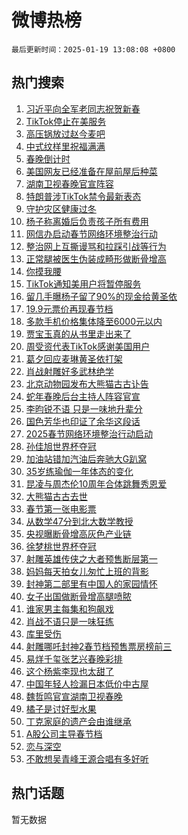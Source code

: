 # 微博热榜

`最后更新时间：2025-01-19 13:08:08 +0800`

## 热门搜索

1. [习近平向全军老同志祝贺新春](https://m.weibo.cn/search?containerid=100103type%3D1%26t%3D10%26q%3D%23%E4%B9%A0%E8%BF%91%E5%B9%B3%E5%90%91%E5%85%A8%E5%86%9B%E8%80%81%E5%90%8C%E5%BF%97%E7%A5%9D%E8%B4%BA%E6%96%B0%E6%98%A5%23&stream_entry_id=51&isnewpage=1&extparam=seat%3D1%26dgr%3D0%26stream_entry_id%3D51%26c_type%3D51%26pos%3D0%26filter_type%3Drealtimehot%26cate%3D10103%26q%3D%2523%25E4%25B9%25A0%25E8%25BF%2591%25E5%25B9%25B3%25E5%2590%2591%25E5%2585%25A8%25E5%2586%259B%25E8%2580%2581%25E5%2590%258C%25E5%25BF%2597%25E7%25A5%259D%25E8%25B4%25BA%25E6%2596%25B0%25E6%2598%25A5%2523%26display_time%3D1737263287%26pre_seqid%3D17372632870050119875484)
1. [TikTok停止在美服务](https://m.weibo.cn/search?containerid=100103type%3D1%26t%3D10%26q%3D%23TikTok%E5%81%9C%E6%AD%A2%E5%9C%A8%E7%BE%8E%E6%9C%8D%E5%8A%A1%23&stream_entry_id=31&isnewpage=1&extparam=seat%3D1%26dgr%3D0%26c_type%3D31%26flag%3D1%26cate%3D5001%26band_rank%3D1%26stream_entry_id%3D31%26lcate%3D5001%26q%3D%2523TikTok%25E5%2581%259C%25E6%25AD%25A2%25E5%259C%25A8%25E7%25BE%258E%25E6%259C%258D%25E5%258A%25A1%2523%26filter_type%3Drealtimehot%26pos%3D0%26realpos%3D1%26display_time%3D1737263287%26pre_seqid%3D17372632870050119875484)
1. [高压锅放过赵今麦吧](https://m.weibo.cn/search?containerid=100103type%3D1%26t%3D10%26q%3D%E9%AB%98%E5%8E%8B%E9%94%85%E6%94%BE%E8%BF%87%E8%B5%B5%E4%BB%8A%E9%BA%A6%E5%90%A7&stream_entry_id=31&isnewpage=1&extparam=seat%3D1%26dgr%3D0%26c_type%3D31%26flag%3D1%26cate%3D5001%26band_rank%3D2%26stream_entry_id%3D31%26lcate%3D5001%26q%3D%25E9%25AB%2598%25E5%258E%258B%25E9%2594%2585%25E6%2594%25BE%25E8%25BF%2587%25E8%25B5%25B5%25E4%25BB%258A%25E9%25BA%25A6%25E5%2590%25A7%26filter_type%3Drealtimehot%26pos%3D1%26realpos%3D2%26display_time%3D1737263287%26pre_seqid%3D17372632870050119875484)
1. [中式纹样里祝福满满](https://m.weibo.cn/search?containerid=100103type%3D1%26t%3D10%26q%3D%23%E4%B8%AD%E5%BC%8F%E7%BA%B9%E6%A0%B7%E9%87%8C%E7%A5%9D%E7%A6%8F%E6%BB%A1%E6%BB%A1%23&stream_entry_id=31&isnewpage=1&extparam=seat%3D1%26dgr%3D0%26c_type%3D31%26flag%3D0%26cate%3D5001%26band_rank%3D3%26stream_entry_id%3D31%26lcate%3D5001%26q%3D%2523%25E4%25B8%25AD%25E5%25BC%258F%25E7%25BA%25B9%25E6%25A0%25B7%25E9%2587%258C%25E7%25A5%259D%25E7%25A6%258F%25E6%25BB%25A1%25E6%25BB%25A1%2523%26filter_type%3Drealtimehot%26pos%3D2%26realpos%3D3%26display_time%3D1737263287%26pre_seqid%3D17372632870050119875484)
1. [春晚倒计时](https://m.weibo.cn/search?containerid=100103type%3D1%26t%3D10%26q%3D%23%E6%98%A5%E6%99%9A%E5%80%92%E8%AE%A1%E6%97%B6%23&stream_entry_id=31&isnewpage=1&extparam=seat%3D1%26pos%3D3%26adid%3D273044%26c_type%3D31%26cate%3D5001%26band_rank%3D4%26dgr%3D0%26stream_entry_id%3D31%26is_ad_pos%3D1%26topic_ad%3D1%26lcate%3D5001%26filter_type%3Drealtimehot%26q%3D%2523%25E6%2598%25A5%25E6%2599%259A%25E5%2580%2592%25E8%25AE%25A1%25E6%2597%25B6%2523%26display_time%3D1737263287%26pre_seqid%3D17372632870050119875484)
1. [美国网友已经准备在屋前屋后种菜](https://m.weibo.cn/search?containerid=100103type%3D1%26t%3D10%26q%3D%23%E7%BE%8E%E5%9B%BD%E7%BD%91%E5%8F%8B%E5%B7%B2%E7%BB%8F%E5%87%86%E5%A4%87%E5%9C%A8%E5%B1%8B%E5%89%8D%E5%B1%8B%E5%90%8E%E7%A7%8D%E8%8F%9C%23&stream_entry_id=31&isnewpage=1&extparam=seat%3D1%26dgr%3D0%26c_type%3D31%26flag%3D1%26cate%3D5001%26band_rank%3D4%26stream_entry_id%3D31%26lcate%3D5001%26q%3D%2523%25E7%25BE%258E%25E5%259B%25BD%25E7%25BD%2591%25E5%258F%258B%25E5%25B7%25B2%25E7%25BB%258F%25E5%2587%2586%25E5%25A4%2587%25E5%259C%25A8%25E5%25B1%258B%25E5%2589%258D%25E5%25B1%258B%25E5%2590%258E%25E7%25A7%258D%25E8%258F%259C%2523%26filter_type%3Drealtimehot%26pos%3D4%26realpos%3D4%26display_time%3D1737263287%26pre_seqid%3D17372632870050119875484)
1. [湖南卫视春晚官宣阵容](https://m.weibo.cn/search?containerid=100103type%3D1%26t%3D10%26q%3D%23%E6%B9%96%E5%8D%97%E5%8D%AB%E8%A7%86%E6%98%A5%E6%99%9A%E5%AE%98%E5%AE%A3%E9%98%B5%E5%AE%B9%23&stream_entry_id=31&isnewpage=1&extparam=seat%3D1%26dgr%3D0%26c_type%3D31%26flag%3D0%26cate%3D5001%26band_rank%3D5%26stream_entry_id%3D31%26lcate%3D5001%26q%3D%2523%25E6%25B9%2596%25E5%258D%2597%25E5%258D%25AB%25E8%25A7%2586%25E6%2598%25A5%25E6%2599%259A%25E5%25AE%2598%25E5%25AE%25A3%25E9%2598%25B5%25E5%25AE%25B9%2523%26filter_type%3Drealtimehot%26pos%3D5%26realpos%3D5%26display_time%3D1737263287%26pre_seqid%3D17372632870050119875484)
1. [特朗普涉TikTok禁令最新表态](https://m.weibo.cn/search?containerid=100103type%3D1%26t%3D10%26q%3D%23%E7%89%B9%E6%9C%97%E6%99%AE%E6%B6%89TikTok%E7%A6%81%E4%BB%A4%E6%9C%80%E6%96%B0%E8%A1%A8%E6%80%81%23&stream_entry_id=31&isnewpage=1&extparam=seat%3D1%26dgr%3D0%26c_type%3D31%26flag%3D2%26cate%3D5001%26band_rank%3D6%26stream_entry_id%3D31%26lcate%3D5001%26q%3D%2523%25E7%2589%25B9%25E6%259C%2597%25E6%2599%25AE%25E6%25B6%2589TikTok%25E7%25A6%2581%25E4%25BB%25A4%25E6%259C%2580%25E6%2596%25B0%25E8%25A1%25A8%25E6%2580%2581%2523%26filter_type%3Drealtimehot%26pos%3D6%26realpos%3D6%26display_time%3D1737263287%26pre_seqid%3D17372632870050119875484)
1. [守护灾区健康过冬](https://m.weibo.cn/search?containerid=100103type%3D1%26t%3D10%26q%3D%23%E5%AE%88%E6%8A%A4%E7%81%BE%E5%8C%BA%E5%81%A5%E5%BA%B7%E8%BF%87%E5%86%AC%23&stream_entry_id=31&isnewpage=1&extparam=seat%3D1%26dgr%3D0%26adid%3D273209%26c_type%3D31%26cate%3D5001%26band_rank%3D7%26stream_entry_id%3D31%26is_ad_pos%3D1%26pos%3D7%26lcate%3D5001%26filter_type%3Drealtimehot%26q%3D%2523%25E5%25AE%2588%25E6%258A%25A4%25E7%2581%25BE%25E5%258C%25BA%25E5%2581%25A5%25E5%25BA%25B7%25E8%25BF%2587%25E5%2586%25AC%2523%26display_time%3D1737263287%26pre_seqid%3D17372632870050119875484)
1. [杨子称离婚后负责孩子所有费用](https://m.weibo.cn/search?containerid=100103type%3D1%26t%3D10%26q%3D%23%E6%9D%A8%E5%AD%90%E7%A7%B0%E7%A6%BB%E5%A9%9A%E5%90%8E%E8%B4%9F%E8%B4%A3%E5%AD%A9%E5%AD%90%E6%89%80%E6%9C%89%E8%B4%B9%E7%94%A8%23&stream_entry_id=31&isnewpage=1&extparam=seat%3D1%26dgr%3D0%26c_type%3D31%26flag%3D2%26cate%3D5001%26band_rank%3D7%26stream_entry_id%3D31%26lcate%3D5001%26q%3D%2523%25E6%259D%25A8%25E5%25AD%2590%25E7%25A7%25B0%25E7%25A6%25BB%25E5%25A9%259A%25E5%2590%258E%25E8%25B4%259F%25E8%25B4%25A3%25E5%25AD%25A9%25E5%25AD%2590%25E6%2589%2580%25E6%259C%2589%25E8%25B4%25B9%25E7%2594%25A8%2523%26filter_type%3Drealtimehot%26pos%3D8%26realpos%3D7%26display_time%3D1737263287%26pre_seqid%3D17372632870050119875484)
1. [网信办启动春节网络环境整治行动](https://m.weibo.cn/search?containerid=100103type%3D1%26t%3D10%26q%3D%23%E7%BD%91%E4%BF%A1%E5%8A%9E%E5%90%AF%E5%8A%A8%E6%98%A5%E8%8A%82%E7%BD%91%E7%BB%9C%E7%8E%AF%E5%A2%83%E6%95%B4%E6%B2%BB%E8%A1%8C%E5%8A%A8%23&stream_entry_id=31&isnewpage=1&extparam=seat%3D1%26dgr%3D0%26c_type%3D31%26flag%3D1%26cate%3D5001%26band_rank%3D8%26stream_entry_id%3D31%26lcate%3D5001%26q%3D%2523%25E7%25BD%2591%25E4%25BF%25A1%25E5%258A%259E%25E5%2590%25AF%25E5%258A%25A8%25E6%2598%25A5%25E8%258A%2582%25E7%25BD%2591%25E7%25BB%259C%25E7%258E%25AF%25E5%25A2%2583%25E6%2595%25B4%25E6%25B2%25BB%25E8%25A1%258C%25E5%258A%25A8%2523%26filter_type%3Drealtimehot%26pos%3D9%26realpos%3D8%26display_time%3D1737263287%26pre_seqid%3D17372632870050119875484)
1. [整治网上互撕谩骂和拉踩引战等行为](https://m.weibo.cn/search?containerid=100103type%3D1%26t%3D10%26q%3D%23%E6%95%B4%E6%B2%BB%E7%BD%91%E4%B8%8A%E4%BA%92%E6%92%95%E8%B0%A9%E9%AA%82%E5%92%8C%E6%8B%89%E8%B8%A9%E5%BC%95%E6%88%98%E7%AD%89%E8%A1%8C%E4%B8%BA%23&stream_entry_id=31&isnewpage=1&extparam=seat%3D1%26dgr%3D0%26c_type%3D31%26flag%3D1%26cate%3D5001%26band_rank%3D9%26stream_entry_id%3D31%26lcate%3D5001%26q%3D%2523%25E6%2595%25B4%25E6%25B2%25BB%25E7%25BD%2591%25E4%25B8%258A%25E4%25BA%2592%25E6%2592%2595%25E8%25B0%25A9%25E9%25AA%2582%25E5%2592%258C%25E6%258B%2589%25E8%25B8%25A9%25E5%25BC%2595%25E6%2588%2598%25E7%25AD%2589%25E8%25A1%258C%25E4%25B8%25BA%2523%26filter_type%3Drealtimehot%26pos%3D10%26realpos%3D9%26display_time%3D1737263287%26pre_seqid%3D17372632870050119875484)
1. [正常腿被医生伪装成畸形做断骨增高](https://m.weibo.cn/search?containerid=100103type%3D1%26t%3D10%26q%3D%23%E6%AD%A3%E5%B8%B8%E8%85%BF%E8%A2%AB%E5%8C%BB%E7%94%9F%E4%BC%AA%E8%A3%85%E6%88%90%E7%95%B8%E5%BD%A2%E5%81%9A%E6%96%AD%E9%AA%A8%E5%A2%9E%E9%AB%98%23&stream_entry_id=31&isnewpage=1&extparam=seat%3D1%26dgr%3D0%26c_type%3D31%26flag%3D0%26cate%3D5001%26band_rank%3D10%26stream_entry_id%3D31%26lcate%3D5001%26q%3D%2523%25E6%25AD%25A3%25E5%25B8%25B8%25E8%2585%25BF%25E8%25A2%25AB%25E5%258C%25BB%25E7%2594%259F%25E4%25BC%25AA%25E8%25A3%2585%25E6%2588%2590%25E7%2595%25B8%25E5%25BD%25A2%25E5%2581%259A%25E6%2596%25AD%25E9%25AA%25A8%25E5%25A2%259E%25E9%25AB%2598%2523%26filter_type%3Drealtimehot%26pos%3D11%26realpos%3D10%26display_time%3D1737263287%26pre_seqid%3D17372632870050119875484)
1. [你摸我腰](https://m.weibo.cn/search?containerid=100103type%3D1%26t%3D10%26q%3D%23%E4%BD%A0%E6%91%B8%E6%88%91%E8%85%B0%23&stream_entry_id=31&isnewpage=1&extparam=seat%3D1%26dgr%3D0%26c_type%3D31%26flag%3D2%26cate%3D5001%26band_rank%3D11%26stream_entry_id%3D31%26lcate%3D5001%26q%3D%2523%25E4%25BD%25A0%25E6%2591%25B8%25E6%2588%2591%25E8%2585%25B0%2523%26filter_type%3Drealtimehot%26pos%3D12%26realpos%3D11%26display_time%3D1737263287%26pre_seqid%3D17372632870050119875484)
1. [TikTok通知美用户将暂停服务](https://m.weibo.cn/search?containerid=100103type%3D1%26t%3D10%26q%3D%23TikTok%E9%80%9A%E7%9F%A5%E7%BE%8E%E7%94%A8%E6%88%B7%E5%B0%86%E6%9A%82%E5%81%9C%E6%9C%8D%E5%8A%A1%23&stream_entry_id=31&isnewpage=1&extparam=seat%3D1%26dgr%3D0%26c_type%3D31%26flag%3D0%26cate%3D5001%26band_rank%3D12%26stream_entry_id%3D31%26lcate%3D5001%26q%3D%2523TikTok%25E9%2580%259A%25E7%259F%25A5%25E7%25BE%258E%25E7%2594%25A8%25E6%2588%25B7%25E5%25B0%2586%25E6%259A%2582%25E5%2581%259C%25E6%259C%258D%25E5%258A%25A1%2523%26filter_type%3Drealtimehot%26pos%3D13%26realpos%3D12%26display_time%3D1737263287%26pre_seqid%3D17372632870050119875484)
1. [留几手曝杨子留了90%的现金给黄圣依](https://m.weibo.cn/search?containerid=100103type%3D1%26t%3D10%26q%3D%23%E7%95%99%E5%87%A0%E6%89%8B%E6%9B%9D%E6%9D%A8%E5%AD%90%E7%95%99%E4%BA%8690%25%E7%9A%84%E7%8E%B0%E9%87%91%E7%BB%99%E9%BB%84%E5%9C%A3%E4%BE%9D%23&stream_entry_id=31&isnewpage=1&extparam=seat%3D1%26dgr%3D0%26c_type%3D31%26flag%3D2%26cate%3D5001%26band_rank%3D13%26stream_entry_id%3D31%26lcate%3D5001%26q%3D%2523%25E7%2595%2599%25E5%2587%25A0%25E6%2589%258B%25E6%259B%259D%25E6%259D%25A8%25E5%25AD%2590%25E7%2595%2599%25E4%25BA%258690%2525%25E7%259A%2584%25E7%258E%25B0%25E9%2587%2591%25E7%25BB%2599%25E9%25BB%2584%25E5%259C%25A3%25E4%25BE%259D%2523%26filter_type%3Drealtimehot%26pos%3D14%26realpos%3D13%26display_time%3D1737263287%26pre_seqid%3D17372632870050119875484)
1. [19.9元票价再现春节档](https://m.weibo.cn/search?containerid=100103type%3D1%26t%3D10%26q%3D%2319.9%E5%85%83%E7%A5%A8%E4%BB%B7%E5%86%8D%E7%8E%B0%E6%98%A5%E8%8A%82%E6%A1%A3%23&stream_entry_id=31&isnewpage=1&extparam=seat%3D1%26dgr%3D0%26c_type%3D31%26flag%3D0%26cate%3D5001%26band_rank%3D14%26stream_entry_id%3D31%26lcate%3D5001%26q%3D%252319.9%25E5%2585%2583%25E7%25A5%25A8%25E4%25BB%25B7%25E5%2586%258D%25E7%258E%25B0%25E6%2598%25A5%25E8%258A%2582%25E6%25A1%25A3%2523%26filter_type%3Drealtimehot%26pos%3D15%26realpos%3D14%26display_time%3D1737263287%26pre_seqid%3D17372632870050119875484)
1. [多款手机价格集体降至6000元以内](https://m.weibo.cn/search?containerid=100103type%3D1%26t%3D10%26q%3D%23%E5%A4%9A%E6%AC%BE%E6%89%8B%E6%9C%BA%E4%BB%B7%E6%A0%BC%E9%9B%86%E4%BD%93%E9%99%8D%E8%87%B36000%E5%85%83%E4%BB%A5%E5%86%85%23&stream_entry_id=31&isnewpage=1&extparam=seat%3D1%26dgr%3D0%26c_type%3D31%26flag%3D0%26cate%3D5001%26band_rank%3D15%26stream_entry_id%3D31%26lcate%3D5001%26q%3D%2523%25E5%25A4%259A%25E6%25AC%25BE%25E6%2589%258B%25E6%259C%25BA%25E4%25BB%25B7%25E6%25A0%25BC%25E9%259B%2586%25E4%25BD%2593%25E9%2599%258D%25E8%2587%25B36000%25E5%2585%2583%25E4%25BB%25A5%25E5%2586%2585%2523%26filter_type%3Drealtimehot%26pos%3D16%26realpos%3D15%26display_time%3D1737263287%26pre_seqid%3D17372632870050119875484)
1. [贾宝玉真的从书里走出来了](https://m.weibo.cn/search?containerid=100103type%3D1%26t%3D10%26q%3D%23%E8%B4%BE%E5%AE%9D%E7%8E%89%E7%9C%9F%E7%9A%84%E4%BB%8E%E4%B9%A6%E9%87%8C%E8%B5%B0%E5%87%BA%E6%9D%A5%E4%BA%86%23&stream_entry_id=31&isnewpage=1&extparam=seat%3D1%26dgr%3D0%26c_type%3D31%26flag%3D0%26cate%3D5001%26band_rank%3D16%26stream_entry_id%3D31%26lcate%3D5001%26q%3D%2523%25E8%25B4%25BE%25E5%25AE%259D%25E7%258E%2589%25E7%259C%259F%25E7%259A%2584%25E4%25BB%258E%25E4%25B9%25A6%25E9%2587%258C%25E8%25B5%25B0%25E5%2587%25BA%25E6%259D%25A5%25E4%25BA%2586%2523%26filter_type%3Drealtimehot%26pos%3D17%26realpos%3D16%26display_time%3D1737263287%26pre_seqid%3D17372632870050119875484)
1. [周受资代表TikTok感谢美国用户](https://m.weibo.cn/search?containerid=100103type%3D1%26t%3D10%26q%3D%23%E5%91%A8%E5%8F%97%E8%B5%84%E4%BB%A3%E8%A1%A8TikTok%E6%84%9F%E8%B0%A2%E7%BE%8E%E5%9B%BD%E7%94%A8%E6%88%B7%23&stream_entry_id=31&isnewpage=1&extparam=seat%3D1%26dgr%3D0%26c_type%3D31%26flag%3D0%26cate%3D5001%26band_rank%3D17%26stream_entry_id%3D31%26lcate%3D5001%26q%3D%2523%25E5%2591%25A8%25E5%258F%2597%25E8%25B5%2584%25E4%25BB%25A3%25E8%25A1%25A8TikTok%25E6%2584%259F%25E8%25B0%25A2%25E7%25BE%258E%25E5%259B%25BD%25E7%2594%25A8%25E6%2588%25B7%2523%26filter_type%3Drealtimehot%26pos%3D18%26realpos%3D17%26display_time%3D1737263287%26pre_seqid%3D17372632870050119875484)
1. [葛夕回应麦琳黄圣依打架](https://m.weibo.cn/search?containerid=100103type%3D1%26t%3D10%26q%3D%23%E8%91%9B%E5%A4%95%E5%9B%9E%E5%BA%94%E9%BA%A6%E7%90%B3%E9%BB%84%E5%9C%A3%E4%BE%9D%E6%89%93%E6%9E%B6%23&stream_entry_id=31&isnewpage=1&extparam=seat%3D1%26dgr%3D0%26c_type%3D31%26flag%3D2%26cate%3D5001%26band_rank%3D18%26stream_entry_id%3D31%26lcate%3D5001%26q%3D%2523%25E8%2591%259B%25E5%25A4%2595%25E5%259B%259E%25E5%25BA%2594%25E9%25BA%25A6%25E7%2590%25B3%25E9%25BB%2584%25E5%259C%25A3%25E4%25BE%259D%25E6%2589%2593%25E6%259E%25B6%2523%26filter_type%3Drealtimehot%26pos%3D19%26realpos%3D18%26display_time%3D1737263287%26pre_seqid%3D17372632870050119875484)
1. [肖战射雕好多武林绝学](https://m.weibo.cn/search?containerid=100103type%3D1%26t%3D10%26q%3D%23%E8%82%96%E6%88%98%E5%B0%84%E9%9B%95%E5%A5%BD%E5%A4%9A%E6%AD%A6%E6%9E%97%E7%BB%9D%E5%AD%A6%23&stream_entry_id=31&isnewpage=1&extparam=seat%3D1%26dgr%3D0%26c_type%3D31%26flag%3D0%26cate%3D5001%26band_rank%3D19%26stream_entry_id%3D31%26lcate%3D5001%26q%3D%2523%25E8%2582%2596%25E6%2588%2598%25E5%25B0%2584%25E9%259B%2595%25E5%25A5%25BD%25E5%25A4%259A%25E6%25AD%25A6%25E6%259E%2597%25E7%25BB%259D%25E5%25AD%25A6%2523%26filter_type%3Drealtimehot%26pos%3D20%26realpos%3D19%26display_time%3D1737263287%26pre_seqid%3D17372632870050119875484)
1. [北京动物园发布大熊猫古古讣告](https://m.weibo.cn/search?containerid=100103type%3D1%26t%3D10%26q%3D%23%E5%8C%97%E4%BA%AC%E5%8A%A8%E7%89%A9%E5%9B%AD%E5%8F%91%E5%B8%83%E5%A4%A7%E7%86%8A%E7%8C%AB%E5%8F%A4%E5%8F%A4%E8%AE%A3%E5%91%8A%23&stream_entry_id=31&isnewpage=1&extparam=seat%3D1%26dgr%3D0%26c_type%3D31%26flag%3D1%26cate%3D5001%26band_rank%3D20%26stream_entry_id%3D31%26lcate%3D5001%26q%3D%2523%25E5%258C%2597%25E4%25BA%25AC%25E5%258A%25A8%25E7%2589%25A9%25E5%259B%25AD%25E5%258F%2591%25E5%25B8%2583%25E5%25A4%25A7%25E7%2586%258A%25E7%258C%25AB%25E5%258F%25A4%25E5%258F%25A4%25E8%25AE%25A3%25E5%2591%258A%2523%26filter_type%3Drealtimehot%26pos%3D21%26realpos%3D20%26display_time%3D1737263287%26pre_seqid%3D17372632870050119875484)
1. [蛇年春晚后台主持人阵容官宣](https://m.weibo.cn/search?containerid=100103type%3D1%26t%3D10%26q%3D%23%E8%9B%87%E5%B9%B4%E6%98%A5%E6%99%9A%E5%90%8E%E5%8F%B0%E4%B8%BB%E6%8C%81%E4%BA%BA%E9%98%B5%E5%AE%B9%E5%AE%98%E5%AE%A3%23&stream_entry_id=31&isnewpage=1&extparam=seat%3D1%26dgr%3D0%26c_type%3D31%26flag%3D1%26cate%3D5001%26band_rank%3D21%26stream_entry_id%3D31%26lcate%3D5001%26q%3D%2523%25E8%259B%2587%25E5%25B9%25B4%25E6%2598%25A5%25E6%2599%259A%25E5%2590%258E%25E5%258F%25B0%25E4%25B8%25BB%25E6%258C%2581%25E4%25BA%25BA%25E9%2598%25B5%25E5%25AE%25B9%25E5%25AE%2598%25E5%25AE%25A3%2523%26filter_type%3Drealtimehot%26pos%3D22%26realpos%3D21%26display_time%3D1737263287%26pre_seqid%3D17372632870050119875484)
1. [李昀锐不语 只是一味地升辈分](https://m.weibo.cn/search?containerid=100103type%3D1%26t%3D10%26q%3D%E6%9D%8E%E6%98%80%E9%94%90%E4%B8%8D%E8%AF%AD+%E5%8F%AA%E6%98%AF%E4%B8%80%E5%91%B3%E5%9C%B0%E5%8D%87%E8%BE%88%E5%88%86&stream_entry_id=31&isnewpage=1&extparam=seat%3D1%26dgr%3D0%26c_type%3D31%26flag%3D0%26cate%3D5001%26band_rank%3D22%26stream_entry_id%3D31%26lcate%3D5001%26q%3D%25E6%259D%258E%25E6%2598%2580%25E9%2594%2590%25E4%25B8%258D%25E8%25AF%25AD%2520%25E5%258F%25AA%25E6%2598%25AF%25E4%25B8%2580%25E5%2591%25B3%25E5%259C%25B0%25E5%258D%2587%25E8%25BE%2588%25E5%2588%2586%26filter_type%3Drealtimehot%26pos%3D23%26realpos%3D22%26display_time%3D1737263287%26pre_seqid%3D17372632870050119875484)
1. [国色芳华也印证了余华这段话](https://m.weibo.cn/search?containerid=100103type%3D1%26t%3D10%26q%3D%E5%9B%BD%E8%89%B2%E8%8A%B3%E5%8D%8E%E4%B9%9F%E5%8D%B0%E8%AF%81%E4%BA%86%E4%BD%99%E5%8D%8E%E8%BF%99%E6%AE%B5%E8%AF%9D&stream_entry_id=31&isnewpage=1&extparam=seat%3D1%26dgr%3D0%26c_type%3D31%26flag%3D1%26cate%3D5001%26band_rank%3D23%26stream_entry_id%3D31%26lcate%3D5001%26q%3D%25E5%259B%25BD%25E8%2589%25B2%25E8%258A%25B3%25E5%258D%258E%25E4%25B9%259F%25E5%258D%25B0%25E8%25AF%2581%25E4%25BA%2586%25E4%25BD%2599%25E5%258D%258E%25E8%25BF%2599%25E6%25AE%25B5%25E8%25AF%259D%26filter_type%3Drealtimehot%26pos%3D24%26realpos%3D23%26display_time%3D1737263287%26pre_seqid%3D17372632870050119875484)
1. [2025春节网络环境整治行动启动](https://m.weibo.cn/search?containerid=100103type%3D1%26t%3D10%26q%3D%232025%E6%98%A5%E8%8A%82%E7%BD%91%E7%BB%9C%E7%8E%AF%E5%A2%83%E6%95%B4%E6%B2%BB%E8%A1%8C%E5%8A%A8%E5%90%AF%E5%8A%A8%23&stream_entry_id=31&isnewpage=1&extparam=seat%3D1%26dgr%3D0%26c_type%3D31%26flag%3D1%26cate%3D5001%26band_rank%3D24%26stream_entry_id%3D31%26lcate%3D5001%26q%3D%25232025%25E6%2598%25A5%25E8%258A%2582%25E7%25BD%2591%25E7%25BB%259C%25E7%258E%25AF%25E5%25A2%2583%25E6%2595%25B4%25E6%25B2%25BB%25E8%25A1%258C%25E5%258A%25A8%25E5%2590%25AF%25E5%258A%25A8%2523%26filter_type%3Drealtimehot%26pos%3D25%26realpos%3D24%26display_time%3D1737263287%26pre_seqid%3D17372632870050119875484)
1. [孙佳旭世界杯夺冠](https://m.weibo.cn/search?containerid=100103type%3D1%26t%3D10%26q%3D%23%E5%AD%99%E4%BD%B3%E6%97%AD%E4%B8%96%E7%95%8C%E6%9D%AF%E5%A4%BA%E5%86%A0%23&stream_entry_id=31&isnewpage=1&extparam=seat%3D1%26dgr%3D0%26c_type%3D31%26flag%3D1%26cate%3D5001%26band_rank%3D25%26stream_entry_id%3D31%26lcate%3D5001%26q%3D%2523%25E5%25AD%2599%25E4%25BD%25B3%25E6%2597%25AD%25E4%25B8%2596%25E7%2595%258C%25E6%259D%25AF%25E5%25A4%25BA%25E5%2586%25A0%2523%26filter_type%3Drealtimehot%26pos%3D26%26realpos%3D25%26display_time%3D1737263287%26pre_seqid%3D17372632870050119875484)
1. [加油站错加汽油后奔驰大G趴窝](https://m.weibo.cn/search?containerid=100103type%3D1%26t%3D10%26q%3D%23%E5%8A%A0%E6%B2%B9%E7%AB%99%E9%94%99%E5%8A%A0%E6%B1%BD%E6%B2%B9%E5%90%8E%E5%A5%94%E9%A9%B0%E5%A4%A7G%E8%B6%B4%E7%AA%9D%23&stream_entry_id=31&isnewpage=1&extparam=seat%3D1%26dgr%3D0%26c_type%3D31%26flag%3D0%26cate%3D5001%26band_rank%3D26%26stream_entry_id%3D31%26lcate%3D5001%26q%3D%2523%25E5%258A%25A0%25E6%25B2%25B9%25E7%25AB%2599%25E9%2594%2599%25E5%258A%25A0%25E6%25B1%25BD%25E6%25B2%25B9%25E5%2590%258E%25E5%25A5%2594%25E9%25A9%25B0%25E5%25A4%25A7G%25E8%25B6%25B4%25E7%25AA%259D%2523%26filter_type%3Drealtimehot%26pos%3D27%26realpos%3D26%26display_time%3D1737263287%26pre_seqid%3D17372632870050119875484)
1. [35岁练瑜伽一年体态的变化](https://m.weibo.cn/search?containerid=100103type%3D1%26t%3D10%26q%3D%2335%E5%B2%81%E7%BB%83%E7%91%9C%E4%BC%BD%E4%B8%80%E5%B9%B4%E4%BD%93%E6%80%81%E7%9A%84%E5%8F%98%E5%8C%96%23&stream_entry_id=31&isnewpage=1&extparam=seat%3D1%26dgr%3D0%26c_type%3D31%26flag%3D1%26cate%3D5001%26band_rank%3D27%26stream_entry_id%3D31%26lcate%3D5001%26q%3D%252335%25E5%25B2%2581%25E7%25BB%2583%25E7%2591%259C%25E4%25BC%25BD%25E4%25B8%2580%25E5%25B9%25B4%25E4%25BD%2593%25E6%2580%2581%25E7%259A%2584%25E5%258F%2598%25E5%258C%2596%2523%26filter_type%3Drealtimehot%26pos%3D28%26realpos%3D27%26display_time%3D1737263287%26pre_seqid%3D17372632870050119875484)
1. [昆凌与周杰伦10周年合体跳舞秀恩爱](https://m.weibo.cn/search?containerid=100103type%3D1%26t%3D10%26q%3D%23%E6%98%86%E5%87%8C%E4%B8%8E%E5%91%A8%E6%9D%B0%E4%BC%A610%E5%91%A8%E5%B9%B4%E5%90%88%E4%BD%93%E8%B7%B3%E8%88%9E%E7%A7%80%E6%81%A9%E7%88%B1%23&stream_entry_id=31&isnewpage=1&extparam=seat%3D1%26dgr%3D0%26c_type%3D31%26flag%3D1%26cate%3D5001%26band_rank%3D28%26stream_entry_id%3D31%26lcate%3D5001%26q%3D%2523%25E6%2598%2586%25E5%2587%258C%25E4%25B8%258E%25E5%2591%25A8%25E6%259D%25B0%25E4%25BC%25A610%25E5%2591%25A8%25E5%25B9%25B4%25E5%2590%2588%25E4%25BD%2593%25E8%25B7%25B3%25E8%2588%259E%25E7%25A7%2580%25E6%2581%25A9%25E7%2588%25B1%2523%26filter_type%3Drealtimehot%26pos%3D29%26realpos%3D28%26display_time%3D1737263287%26pre_seqid%3D17372632870050119875484)
1. [大熊猫古古去世](https://m.weibo.cn/search?containerid=100103type%3D1%26t%3D10%26q%3D%23%E5%A4%A7%E7%86%8A%E7%8C%AB%E5%8F%A4%E5%8F%A4%E5%8E%BB%E4%B8%96%23&stream_entry_id=31&isnewpage=1&extparam=seat%3D1%26dgr%3D0%26c_type%3D31%26flag%3D1%26cate%3D5001%26band_rank%3D29%26stream_entry_id%3D31%26lcate%3D5001%26q%3D%2523%25E5%25A4%25A7%25E7%2586%258A%25E7%258C%25AB%25E5%258F%25A4%25E5%258F%25A4%25E5%258E%25BB%25E4%25B8%2596%2523%26filter_type%3Drealtimehot%26pos%3D30%26realpos%3D29%26display_time%3D1737263287%26pre_seqid%3D17372632870050119875484)
1. [春节第一张电影票](https://m.weibo.cn/search?containerid=100103type%3D1%26t%3D10%26q%3D%23%E6%98%A5%E8%8A%82%E7%AC%AC%E4%B8%80%E5%BC%A0%E7%94%B5%E5%BD%B1%E7%A5%A8%23&stream_entry_id=31&isnewpage=1&extparam=seat%3D1%26dgr%3D0%26c_type%3D31%26flag%3D1%26cate%3D5001%26band_rank%3D30%26stream_entry_id%3D31%26lcate%3D5001%26q%3D%2523%25E6%2598%25A5%25E8%258A%2582%25E7%25AC%25AC%25E4%25B8%2580%25E5%25BC%25A0%25E7%2594%25B5%25E5%25BD%25B1%25E7%25A5%25A8%2523%26filter_type%3Drealtimehot%26pos%3D31%26realpos%3D30%26display_time%3D1737263287%26pre_seqid%3D17372632870050119875484)
1. [从数学47分到北大数学教授](https://m.weibo.cn/search?containerid=100103type%3D1%26t%3D10%26q%3D%23%E4%BB%8E%E6%95%B0%E5%AD%A647%E5%88%86%E5%88%B0%E5%8C%97%E5%A4%A7%E6%95%B0%E5%AD%A6%E6%95%99%E6%8E%88%23&stream_entry_id=31&isnewpage=1&extparam=seat%3D1%26dgr%3D0%26c_type%3D31%26flag%3D0%26cate%3D5001%26band_rank%3D31%26stream_entry_id%3D31%26lcate%3D5001%26q%3D%2523%25E4%25BB%258E%25E6%2595%25B0%25E5%25AD%25A647%25E5%2588%2586%25E5%2588%25B0%25E5%258C%2597%25E5%25A4%25A7%25E6%2595%25B0%25E5%25AD%25A6%25E6%2595%2599%25E6%258E%2588%2523%26filter_type%3Drealtimehot%26pos%3D32%26realpos%3D31%26display_time%3D1737263287%26pre_seqid%3D17372632870050119875484)
1. [央视曝断骨增高灰色产业链](https://m.weibo.cn/search?containerid=100103type%3D1%26t%3D10%26q%3D%23%E5%A4%AE%E8%A7%86%E6%9B%9D%E6%96%AD%E9%AA%A8%E5%A2%9E%E9%AB%98%E7%81%B0%E8%89%B2%E4%BA%A7%E4%B8%9A%E9%93%BE%23&stream_entry_id=31&isnewpage=1&extparam=seat%3D1%26dgr%3D0%26c_type%3D31%26flag%3D0%26cate%3D5001%26band_rank%3D32%26stream_entry_id%3D31%26lcate%3D5001%26q%3D%2523%25E5%25A4%25AE%25E8%25A7%2586%25E6%259B%259D%25E6%2596%25AD%25E9%25AA%25A8%25E5%25A2%259E%25E9%25AB%2598%25E7%2581%25B0%25E8%2589%25B2%25E4%25BA%25A7%25E4%25B8%259A%25E9%2593%25BE%2523%26filter_type%3Drealtimehot%26pos%3D33%26realpos%3D32%26display_time%3D1737263287%26pre_seqid%3D17372632870050119875484)
1. [徐梦桃世界杯夺冠](https://m.weibo.cn/search?containerid=100103type%3D1%26t%3D10%26q%3D%23%E5%BE%90%E6%A2%A6%E6%A1%83%E4%B8%96%E7%95%8C%E6%9D%AF%E5%A4%BA%E5%86%A0%23&stream_entry_id=31&isnewpage=1&extparam=seat%3D1%26dgr%3D0%26c_type%3D31%26flag%3D0%26cate%3D5001%26band_rank%3D33%26stream_entry_id%3D31%26lcate%3D5001%26q%3D%2523%25E5%25BE%2590%25E6%25A2%25A6%25E6%25A1%2583%25E4%25B8%2596%25E7%2595%258C%25E6%259D%25AF%25E5%25A4%25BA%25E5%2586%25A0%2523%26filter_type%3Drealtimehot%26pos%3D34%26realpos%3D33%26display_time%3D1737263287%26pre_seqid%3D17372632870050119875484)
1. [射雕英雄传侠之大者预售断层第一](https://m.weibo.cn/search?containerid=100103type%3D1%26t%3D10%26q%3D%23%E5%B0%84%E9%9B%95%E8%8B%B1%E9%9B%84%E4%BC%A0%E4%BE%A0%E4%B9%8B%E5%A4%A7%E8%80%85%E9%A2%84%E5%94%AE%E6%96%AD%E5%B1%82%E7%AC%AC%E4%B8%80%23&stream_entry_id=31&isnewpage=1&extparam=seat%3D1%26dgr%3D0%26c_type%3D31%26flag%3D1%26cate%3D5001%26band_rank%3D34%26stream_entry_id%3D31%26lcate%3D5001%26q%3D%2523%25E5%25B0%2584%25E9%259B%2595%25E8%258B%25B1%25E9%259B%2584%25E4%25BC%25A0%25E4%25BE%25A0%25E4%25B9%258B%25E5%25A4%25A7%25E8%2580%2585%25E9%25A2%2584%25E5%2594%25AE%25E6%2596%25AD%25E5%25B1%2582%25E7%25AC%25AC%25E4%25B8%2580%2523%26filter_type%3Drealtimehot%26pos%3D35%26realpos%3D34%26display_time%3D1737263287%26pre_seqid%3D17372632870050119875484)
1. [妈妈每天拍女儿匆忙上班的背影](https://m.weibo.cn/search?containerid=100103type%3D1%26t%3D10%26q%3D%23%E5%A6%88%E5%A6%88%E6%AF%8F%E5%A4%A9%E6%8B%8D%E5%A5%B3%E5%84%BF%E5%8C%86%E5%BF%99%E4%B8%8A%E7%8F%AD%E7%9A%84%E8%83%8C%E5%BD%B1%23&stream_entry_id=31&isnewpage=1&extparam=seat%3D1%26dgr%3D0%26c_type%3D31%26flag%3D0%26cate%3D5001%26band_rank%3D35%26stream_entry_id%3D31%26lcate%3D5001%26q%3D%2523%25E5%25A6%2588%25E5%25A6%2588%25E6%25AF%258F%25E5%25A4%25A9%25E6%258B%258D%25E5%25A5%25B3%25E5%2584%25BF%25E5%258C%2586%25E5%25BF%2599%25E4%25B8%258A%25E7%258F%25AD%25E7%259A%2584%25E8%2583%258C%25E5%25BD%25B1%2523%26filter_type%3Drealtimehot%26pos%3D36%26realpos%3D35%26display_time%3D1737263287%26pre_seqid%3D17372632870050119875484)
1. [封神第二部里有中国人的家园情怀](https://m.weibo.cn/search?containerid=100103type%3D1%26t%3D10%26q%3D%23%E5%B0%81%E7%A5%9E%E7%AC%AC%E4%BA%8C%E9%83%A8%E9%87%8C%E6%9C%89%E4%B8%AD%E5%9B%BD%E4%BA%BA%E7%9A%84%E5%AE%B6%E5%9B%AD%E6%83%85%E6%80%80%23&stream_entry_id=31&isnewpage=1&extparam=seat%3D1%26dgr%3D0%26c_type%3D31%26flag%3D0%26cate%3D5001%26band_rank%3D36%26stream_entry_id%3D31%26lcate%3D5001%26q%3D%2523%25E5%25B0%2581%25E7%25A5%259E%25E7%25AC%25AC%25E4%25BA%258C%25E9%2583%25A8%25E9%2587%258C%25E6%259C%2589%25E4%25B8%25AD%25E5%259B%25BD%25E4%25BA%25BA%25E7%259A%2584%25E5%25AE%25B6%25E5%259B%25AD%25E6%2583%2585%25E6%2580%2580%2523%26filter_type%3Drealtimehot%26pos%3D37%26realpos%3D36%26display_time%3D1737263287%26pre_seqid%3D17372632870050119875484)
1. [女子出国做断骨增高腿喷脓](https://m.weibo.cn/search?containerid=100103type%3D1%26t%3D10%26q%3D%23%E5%A5%B3%E5%AD%90%E5%87%BA%E5%9B%BD%E5%81%9A%E6%96%AD%E9%AA%A8%E5%A2%9E%E9%AB%98%E8%85%BF%E5%96%B7%E8%84%93%23&stream_entry_id=31&isnewpage=1&extparam=seat%3D1%26dgr%3D0%26c_type%3D31%26flag%3D0%26cate%3D5001%26band_rank%3D37%26stream_entry_id%3D31%26lcate%3D5001%26q%3D%2523%25E5%25A5%25B3%25E5%25AD%2590%25E5%2587%25BA%25E5%259B%25BD%25E5%2581%259A%25E6%2596%25AD%25E9%25AA%25A8%25E5%25A2%259E%25E9%25AB%2598%25E8%2585%25BF%25E5%2596%25B7%25E8%2584%2593%2523%26filter_type%3Drealtimehot%26pos%3D38%26realpos%3D37%26display_time%3D1737263287%26pre_seqid%3D17372632870050119875484)
1. [谁家男主每集和狗飙戏](https://m.weibo.cn/search?containerid=100103type%3D1%26t%3D10%26q%3D%E8%B0%81%E5%AE%B6%E7%94%B7%E4%B8%BB%E6%AF%8F%E9%9B%86%E5%92%8C%E7%8B%97%E9%A3%99%E6%88%8F&stream_entry_id=31&isnewpage=1&extparam=seat%3D1%26dgr%3D0%26c_type%3D31%26flag%3D1%26cate%3D5001%26band_rank%3D38%26stream_entry_id%3D31%26lcate%3D5001%26q%3D%25E8%25B0%2581%25E5%25AE%25B6%25E7%2594%25B7%25E4%25B8%25BB%25E6%25AF%258F%25E9%259B%2586%25E5%2592%258C%25E7%258B%2597%25E9%25A3%2599%25E6%2588%258F%26filter_type%3Drealtimehot%26pos%3D39%26realpos%3D38%26display_time%3D1737263287%26pre_seqid%3D17372632870050119875484)
1. [肖战不语只是一味狂练](https://m.weibo.cn/search?containerid=100103type%3D1%26t%3D10%26q%3D%23%E8%82%96%E6%88%98%E4%B8%8D%E8%AF%AD%E5%8F%AA%E6%98%AF%E4%B8%80%E5%91%B3%E7%8B%82%E7%BB%83%23&stream_entry_id=31&isnewpage=1&extparam=seat%3D1%26dgr%3D0%26c_type%3D31%26flag%3D0%26cate%3D5001%26band_rank%3D39%26stream_entry_id%3D31%26lcate%3D5001%26q%3D%2523%25E8%2582%2596%25E6%2588%2598%25E4%25B8%258D%25E8%25AF%25AD%25E5%258F%25AA%25E6%2598%25AF%25E4%25B8%2580%25E5%2591%25B3%25E7%258B%2582%25E7%25BB%2583%2523%26filter_type%3Drealtimehot%26pos%3D40%26realpos%3D39%26display_time%3D1737263287%26pre_seqid%3D17372632870050119875484)
1. [库里受伤](https://m.weibo.cn/search?containerid=100103type%3D1%26t%3D10%26q%3D%23%E5%BA%93%E9%87%8C%E5%8F%97%E4%BC%A4%23&stream_entry_id=31&isnewpage=1&extparam=seat%3D1%26dgr%3D0%26c_type%3D31%26flag%3D1%26cate%3D5001%26band_rank%3D40%26stream_entry_id%3D31%26lcate%3D5001%26q%3D%2523%25E5%25BA%2593%25E9%2587%258C%25E5%258F%2597%25E4%25BC%25A4%2523%26filter_type%3Drealtimehot%26pos%3D41%26realpos%3D40%26display_time%3D1737263287%26pre_seqid%3D17372632870050119875484)
1. [射雕哪吒封神2春节档预售票房榜前三](https://m.weibo.cn/search?containerid=100103type%3D1%26t%3D10%26q%3D%23%E5%B0%84%E9%9B%95%E5%93%AA%E5%90%92%E5%B0%81%E7%A5%9E2%E6%98%A5%E8%8A%82%E6%A1%A3%E9%A2%84%E5%94%AE%E7%A5%A8%E6%88%BF%E6%A6%9C%E5%89%8D%E4%B8%89%23&stream_entry_id=31&isnewpage=1&extparam=seat%3D1%26dgr%3D0%26c_type%3D31%26flag%3D1%26cate%3D5001%26band_rank%3D41%26stream_entry_id%3D31%26lcate%3D5001%26q%3D%2523%25E5%25B0%2584%25E9%259B%2595%25E5%2593%25AA%25E5%2590%2592%25E5%25B0%2581%25E7%25A5%259E2%25E6%2598%25A5%25E8%258A%2582%25E6%25A1%25A3%25E9%25A2%2584%25E5%2594%25AE%25E7%25A5%25A8%25E6%2588%25BF%25E6%25A6%259C%25E5%2589%258D%25E4%25B8%2589%2523%26filter_type%3Drealtimehot%26pos%3D42%26realpos%3D41%26display_time%3D1737263287%26pre_seqid%3D17372632870050119875484)
1. [易烊千玺张艺兴春晚彩排](https://m.weibo.cn/search?containerid=100103type%3D1%26t%3D10%26q%3D%23%E6%98%93%E7%83%8A%E5%8D%83%E7%8E%BA%E5%BC%A0%E8%89%BA%E5%85%B4%E6%98%A5%E6%99%9A%E5%BD%A9%E6%8E%92%23&stream_entry_id=31&isnewpage=1&extparam=seat%3D1%26dgr%3D0%26c_type%3D31%26flag%3D0%26cate%3D5001%26band_rank%3D42%26stream_entry_id%3D31%26lcate%3D5001%26q%3D%2523%25E6%2598%2593%25E7%2583%258A%25E5%258D%2583%25E7%258E%25BA%25E5%25BC%25A0%25E8%2589%25BA%25E5%2585%25B4%25E6%2598%25A5%25E6%2599%259A%25E5%25BD%25A9%25E6%258E%2592%2523%26filter_type%3Drealtimehot%26pos%3D43%26realpos%3D42%26display_time%3D1737263287%26pre_seqid%3D17372632870050119875484)
1. [这个杨紫李现也太甜了](https://m.weibo.cn/search?containerid=100103type%3D1%26t%3D10%26q%3D%23%E8%BF%99%E4%B8%AA%E6%9D%A8%E7%B4%AB%E6%9D%8E%E7%8E%B0%E4%B9%9F%E5%A4%AA%E7%94%9C%E4%BA%86%23&stream_entry_id=31&isnewpage=1&extparam=seat%3D1%26dgr%3D0%26c_type%3D31%26flag%3D1%26cate%3D5001%26band_rank%3D43%26stream_entry_id%3D31%26lcate%3D5001%26q%3D%2523%25E8%25BF%2599%25E4%25B8%25AA%25E6%259D%25A8%25E7%25B4%25AB%25E6%259D%258E%25E7%258E%25B0%25E4%25B9%259F%25E5%25A4%25AA%25E7%2594%259C%25E4%25BA%2586%2523%26filter_type%3Drealtimehot%26pos%3D44%26realpos%3D43%26display_time%3D1737263287%26pre_seqid%3D17372632870050119875484)
1. [中国年轻人捡漏日本低价中古屋](https://m.weibo.cn/search?containerid=100103type%3D1%26t%3D10%26q%3D%23%E4%B8%AD%E5%9B%BD%E5%B9%B4%E8%BD%BB%E4%BA%BA%E6%8D%A1%E6%BC%8F%E6%97%A5%E6%9C%AC%E4%BD%8E%E4%BB%B7%E4%B8%AD%E5%8F%A4%E5%B1%8B%23&stream_entry_id=31&isnewpage=1&extparam=seat%3D1%26dgr%3D0%26c_type%3D31%26flag%3D0%26cate%3D5001%26band_rank%3D44%26stream_entry_id%3D31%26lcate%3D5001%26q%3D%2523%25E4%25B8%25AD%25E5%259B%25BD%25E5%25B9%25B4%25E8%25BD%25BB%25E4%25BA%25BA%25E6%258D%25A1%25E6%25BC%258F%25E6%2597%25A5%25E6%259C%25AC%25E4%25BD%258E%25E4%25BB%25B7%25E4%25B8%25AD%25E5%258F%25A4%25E5%25B1%258B%2523%26filter_type%3Drealtimehot%26pos%3D45%26realpos%3D44%26display_time%3D1737263287%26pre_seqid%3D17372632870050119875484)
1. [魏哲鸣官宣湖南卫视春晚](https://m.weibo.cn/search?containerid=100103type%3D1%26t%3D10%26q%3D%23%E9%AD%8F%E5%93%B2%E9%B8%A3%E5%AE%98%E5%AE%A3%E6%B9%96%E5%8D%97%E5%8D%AB%E8%A7%86%E6%98%A5%E6%99%9A%23&stream_entry_id=31&isnewpage=1&extparam=seat%3D1%26dgr%3D0%26c_type%3D31%26flag%3D1%26cate%3D5001%26band_rank%3D45%26stream_entry_id%3D31%26lcate%3D5001%26q%3D%2523%25E9%25AD%258F%25E5%2593%25B2%25E9%25B8%25A3%25E5%25AE%2598%25E5%25AE%25A3%25E6%25B9%2596%25E5%258D%2597%25E5%258D%25AB%25E8%25A7%2586%25E6%2598%25A5%25E6%2599%259A%2523%26filter_type%3Drealtimehot%26pos%3D46%26realpos%3D45%26display_time%3D1737263287%26pre_seqid%3D17372632870050119875484)
1. [橘子是讨好型水果](https://m.weibo.cn/search?containerid=100103type%3D1%26t%3D10%26q%3D%23%E6%A9%98%E5%AD%90%E6%98%AF%E8%AE%A8%E5%A5%BD%E5%9E%8B%E6%B0%B4%E6%9E%9C%23&stream_entry_id=31&isnewpage=1&extparam=seat%3D1%26dgr%3D0%26c_type%3D31%26flag%3D0%26cate%3D5001%26band_rank%3D46%26stream_entry_id%3D31%26lcate%3D5001%26q%3D%2523%25E6%25A9%2598%25E5%25AD%2590%25E6%2598%25AF%25E8%25AE%25A8%25E5%25A5%25BD%25E5%259E%258B%25E6%25B0%25B4%25E6%259E%259C%2523%26filter_type%3Drealtimehot%26pos%3D47%26realpos%3D46%26display_time%3D1737263287%26pre_seqid%3D17372632870050119875484)
1. [丁克家庭的遗产会由谁继承](https://m.weibo.cn/search?containerid=100103type%3D1%26t%3D10%26q%3D%23%E4%B8%81%E5%85%8B%E5%AE%B6%E5%BA%AD%E7%9A%84%E9%81%97%E4%BA%A7%E4%BC%9A%E7%94%B1%E8%B0%81%E7%BB%A7%E6%89%BF%23&stream_entry_id=31&isnewpage=1&extparam=seat%3D1%26dgr%3D0%26c_type%3D31%26flag%3D0%26cate%3D5001%26band_rank%3D47%26stream_entry_id%3D31%26lcate%3D5001%26q%3D%2523%25E4%25B8%2581%25E5%2585%258B%25E5%25AE%25B6%25E5%25BA%25AD%25E7%259A%2584%25E9%2581%2597%25E4%25BA%25A7%25E4%25BC%259A%25E7%2594%25B1%25E8%25B0%2581%25E7%25BB%25A7%25E6%2589%25BF%2523%26filter_type%3Drealtimehot%26pos%3D48%26realpos%3D47%26display_time%3D1737263287%26pre_seqid%3D17372632870050119875484)
1. [A股公司主导春节档](https://m.weibo.cn/search?containerid=100103type%3D1%26t%3D10%26q%3D%23A%E8%82%A1%E5%85%AC%E5%8F%B8%E4%B8%BB%E5%AF%BC%E6%98%A5%E8%8A%82%E6%A1%A3%23&stream_entry_id=31&isnewpage=1&extparam=seat%3D1%26dgr%3D0%26c_type%3D31%26flag%3D1%26cate%3D5001%26band_rank%3D48%26stream_entry_id%3D31%26lcate%3D5001%26q%3D%2523A%25E8%2582%25A1%25E5%2585%25AC%25E5%258F%25B8%25E4%25B8%25BB%25E5%25AF%25BC%25E6%2598%25A5%25E8%258A%2582%25E6%25A1%25A3%2523%26filter_type%3Drealtimehot%26pos%3D49%26realpos%3D48%26display_time%3D1737263287%26pre_seqid%3D17372632870050119875484)
1. [恋与深空](https://m.weibo.cn/search?containerid=100103type%3D1%26t%3D10%26q%3D%E6%81%8B%E4%B8%8E%E6%B7%B1%E7%A9%BA&stream_entry_id=31&isnewpage=1&extparam=seat%3D1%26dgr%3D0%26c_type%3D31%26flag%3D1%26cate%3D5001%26band_rank%3D49%26stream_entry_id%3D31%26lcate%3D5001%26q%3D%25E6%2581%258B%25E4%25B8%258E%25E6%25B7%25B1%25E7%25A9%25BA%26filter_type%3Drealtimehot%26pos%3D50%26realpos%3D49%26display_time%3D1737263287%26pre_seqid%3D17372632870050119875484)
1. [不敢想吴青峰王源合唱有多好听](https://m.weibo.cn/search?containerid=100103type%3D1%26t%3D10%26q%3D%E4%B8%8D%E6%95%A2%E6%83%B3%E5%90%B4%E9%9D%92%E5%B3%B0%E7%8E%8B%E6%BA%90%E5%90%88%E5%94%B1%E6%9C%89%E5%A4%9A%E5%A5%BD%E5%90%AC&stream_entry_id=31&isnewpage=1&extparam=seat%3D1%26dgr%3D0%26c_type%3D31%26flag%3D1%26cate%3D5001%26band_rank%3D50%26stream_entry_id%3D31%26lcate%3D5001%26q%3D%25E4%25B8%258D%25E6%2595%25A2%25E6%2583%25B3%25E5%2590%25B4%25E9%259D%2592%25E5%25B3%25B0%25E7%258E%258B%25E6%25BA%2590%25E5%2590%2588%25E5%2594%25B1%25E6%259C%2589%25E5%25A4%259A%25E5%25A5%25BD%25E5%2590%25AC%26filter_type%3Drealtimehot%26pos%3D51%26realpos%3D50%26display_time%3D1737263287%26pre_seqid%3D17372632870050119875484)

## 热门话题

暂无数据
